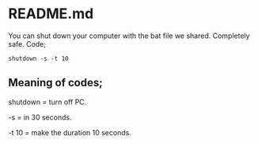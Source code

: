 # README.md
You can shut down your computer with the bat file we shared. Completely safe. Code;
```batch
shutdown -s -t 10
```
## Meaning of codes;
shutdown = turn off PC.

-s = in 30 seconds.

-t 10 = make the duration 10 seconds.

